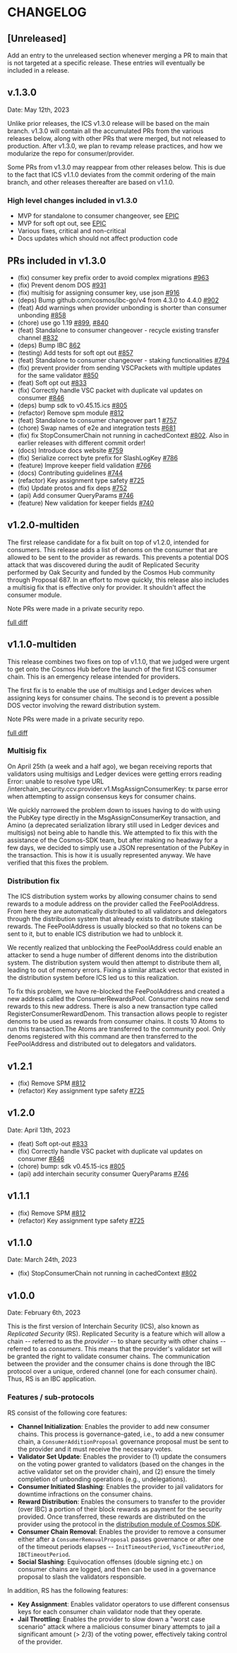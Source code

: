# CHANGELOG

## [Unreleased]

Add an entry to the unreleased section whenever merging a PR to main that is not targeted at a specific release. These entries will eventually be included in a release.

## v.1.3.0

Date: May 12th, 2023

Unlike prior releases, the ICS v1.3.0 release will be based on the main branch. v1.3.0 will contain all the accumulated PRs from the various releases below, along with other PRs that were merged, but not released to production. After v1.3.0, we plan to revamp release practices, and how we modularize the repo for consumer/provider.

Some PRs from v1.3.0 may reappear from other releases below. This is due to the fact that ICS v1.1.0 deviates from the commit ordering of the main branch, and other releases thereafter are based on v1.1.0.

### High level changes included in v1.3.0

* MVP for standalone to consumer changeover, see [EPIC](https://github.com/octopus-network/interchain-security/issues/756)
* MVP for soft opt out, see [EPIC](https://github.com/octopus-network/interchain-security/issues/851)
* Various fixes, critical and non-critical
* Docs updates which should not affect production code

## PRs included in v1.3.0

* (fix) consumer key prefix order to avoid complex migrations [#963](https://github.com/octopus-network/interchain-security/pull/963)
* (fix) Prevent denom DOS [#931](https://github.com/octopus-network/interchain-security/pull/931)
* (fix) multisig for assigning consumer key, use json [#916](https://github.com/octopus-network/interchain-security/pull/916)
* (deps) Bump github.com/cosmos/ibc-go/v4 from 4.3.0 to 4.4.0 [#902](https://github.com/octopus-network/interchain-security/pull/902)
* (feat) Add warnings when provider unbonding is shorter than consumer unbonding [#858](https://github.com/octopus-network/interchain-security/pull/858)
* (chore) use go 1.19 [#899](https://github.com/octopus-network/interchain-security/pull/899), [#840](https://github.com/octopus-network/interchain-security/pull/840)
* (feat) Standalone to consumer changeover - recycle existing transfer channel [#832](https://github.com/octopus-network/interchain-security/pull/832)
* (deps) Bump IBC [862](https://github.com/octopus-network/interchain-security/pull/862)
* (testing) Add tests for soft opt out [#857](https://github.com/octopus-network/interchain-security/pull/857)
* (feat) Standalone to consumer changeover - staking functionalities [#794](https://github.com/octopus-network/interchain-security/pull/794)
* (fix) prevent provider from sending VSCPackets with multiple updates for the same validator [#850](https://github.com/octopus-network/interchain-security/pull/850)
* (feat) Soft opt out [#833](https://github.com/octopus-network/interchain-security/issues/833)
* (fix) Correctly handle VSC packet with duplicate val updates on consumer [#846](https://github.com/octopus-network/interchain-security/pull/846)
* (deps) bump sdk to v0.45.15.ics [#805](https://github.com/octopus-network/interchain-security/pull/805)
* (refactor) Remove spm module [#812](https://github.com/octopus-network/interchain-security/pull/812)
* (feat) Standalone to consumer changeover part 1 [#757](https://github.com/octopus-network/interchain-security/pull/757)
* (chore) Swap names of e2e and integration tests [#681](https://github.com/octopus-network/interchain-security/pull/681)
* (fix) fix StopConsumerChain not running in cachedContext [#802](https://github.com/octopus-network/interchain-security/pull/802). Also in earlier releases with different commit order!
* (docs) Introduce docs website [#759](https://github.com/octopus-network/interchain-security/pull/759)
* (fix) Serialize correct byte prefix for SlashLogKey [#786](https://github.com/octopus-network/interchain-security/pull/786)
* (feature) Improve keeper field validation [#766](https://github.com/octopus-network/interchain-security/pull/766)
* (docs) Contributing guidelines [#744](https://github.com/octopus-network/interchain-security/pull/744)
* (refactor) Key assignment type safety [#725](https://github.com/octopus-network/interchain-security/pull/725) 
* (fix) Update protos and fix deps [#752](https://github.com/octopus-network/interchain-security/pull/752)
* (api) Add consumer QueryParams [#746](https://github.com/octopus-network/interchain-security/pull/746)
* (feature) New validation for keeper fields [#740](https://github.com/octopus-network/interchain-security/pull/740)

## v1.2.0-multiden

The first release candidate for a fix built on top of v1.2.0, intended for consumers. This release adds a list of denoms on the consumer that are allowed to be sent to the provider as rewards. This prevents a potential DOS attack that was discovered during the audit of Replicated Security performed by Oak Security and funded by the Cosmos Hub community through Proposal 687. In an effort to move quickly, this release also includes a multisig fix that is effective only for provider. It shouldn't affect the consumer module.

Note PRs were made in a private security repo.

[full diff](https://github.com/octopus-network/interchain-security/compare/v1.2.0...v1.2.0-multiden-rc0)

## v1.1.0-multiden

This release combines two fixes on top of v1.1.0, that we judged were urgent to get onto the Cosmos Hub before the launch of the first ICS consumer chain. This is an emergency release intended for providers.

The first fix is to enable the use of multisigs and Ledger devices when assigning keys for consumer chains. The second is to prevent a possible DOS vector involving the reward distribution system.

Note PRs were made in a private security repo.

[full diff](https://github.com/octopus-network/interchain-security/compare/v1.1.0...release/v1.1.0-multiden)

### Multisig fix

On April 25th (a week and a half ago), we began receiving reports that validators using multisigs and Ledger devices were getting errors reading Error: unable to resolve type URL /interchain_security.ccv.provider.v1.MsgAssignConsumerKey: tx parse error when attempting to assign consensus keys for consumer chains.

We quickly narrowed the problem down to issues having to do with using the PubKey type directly in the MsgAssignConsumerKey transaction, and Amino (a deprecated serialization library still used in Ledger devices and multisigs) not being able to handle this. We attempted to fix this with the assistance of the Cosmos-SDK team, but after making no headway for a few days, we decided to simply use a JSON representation of the PubKey in the transaction. This is how it is usually represented anyway. We have verified that this fixes the problem.

### Distribution fix

The ICS distribution system works by allowing consumer chains to send rewards to a module address on the provider called the FeePoolAddress. From here they are automatically distributed to all validators and delegators through the distribution system that already exists to distribute staking rewards. The FeePoolAddress is usually blocked so that no tokens can be sent to it, but to enable ICS distribution we had to unblock it.

We recently realized that unblocking the FeePoolAddress could enable an attacker to send a huge number of different denoms into the distribution system. The distribution system would then attempt to distribute them all, leading to out of memory errors. Fixing a similar attack vector that existed in the distribution system before ICS led us to this realization.

To fix this problem, we have re-blocked the FeePoolAddress and created a new address called the ConsumerRewardsPool. Consumer chains now send rewards to this new address. There is also a new transaction type called RegisterConsumerRewardDenom. This transaction allows people to register denoms to be used as rewards from consumer chains. It costs 10 Atoms to run this transaction.The Atoms are transferred to the community pool. Only denoms registered with this command are then transferred to the FeePoolAddress and distributed out to delegators and validators.

## v1.2.1

* (fix) Remove SPM [#812](https://github.com/octopus-network/interchain-security/pull/812)
* (refactor) Key assignment type safety [#725](https://github.com/octopus-network/interchain-security/pull/725)

## v1.2.0

Date: April 13th, 2023

* (feat) Soft opt-out [#833](https://github.com/octopus-network/interchain-security/pull/833)
* (fix) Correctly handle VSC packet with duplicate val updates on consumer [#846](https://github.com/octopus-network/interchain-security/pull/846)
* (chore) bump: sdk v0.45.15-ics [#805](https://github.com/octopus-network/interchain-security/pull/805)
* (api) add interchain security consumer QueryParams [#746](https://github.com/octopus-network/interchain-security/pull/746)

## v1.1.1

* (fix) Remove SPM [#812](https://github.com/octopus-network/interchain-security/pull/812)
* (refactor) Key assignment type safety [#725](https://github.com/octopus-network/interchain-security/pull/725)

## v1.1.0

Date: March 24th, 2023

* (fix) StopConsumerChain not running in cachedContext [#802](https://github.com/octopus-network/interchain-security/pull/802)

## v1.0.0

Date: February 6th, 2023

This is the first version of Interchain Security (ICS), also known as _Replicated Security_ (RS).
Replicated Security is a feature which will allow a chain -- referred to as the _provider_ -- to share security with other chains -- referred to as _consumers_.
This means that the provider's validator set will be granted the right to validate consumer chains.
The communication between the provider and the consumer chains is done through the IBC protocol over a unique, ordered channel (one for each consumer chain). Thus, RS is an IBC application.

### Features / sub-protocols

RS consist of the following core features:

- **Channel Initialization**: Enables the provider to add new consumer chains. This process is governance-gated, i.e., to add a new consumer chain, a `ConsumerAdditionProposal` governance proposal must be sent to the provider and it must receive the necessary votes.
- **Validator Set Update**: Enables the provider to 
  (1) update the consumers on the voting power granted to validators (based on the changes in the active validator set on the provider chain), 
  and (2) ensure the timely completion of unbonding operations (e.g., undelegations).
- **Consumer Initiated Slashing**: Enables the provider to jail validators for downtime infractions on the consumer chains. 
- **Reward Distribution**: Enables the consumers to transfer to the provider (over IBC) a portion of their block rewards as payment for the security provided. Once transferred, these rewards are distributed on the provider using the protocol in the [distribution module of Cosmos SDK](https://docs.cosmos.network/v0.45/modules/distribution/). 
- **Consumer Chain Removal**: Enables the provider to remove a consumer either after a `ConsumerRemovalProposal` passes governance or after one of the timeout periods elapses -- `InitTimeoutPeriod`, `VscTimeoutPeriod`, `IBCTimeoutPeriod`.
- **Social Slashing**: Equivocation offenses (double signing etc.) on consumer chains are logged, and then can be used in a governance proposal to slash the validators responsible.

In addition, RS has the following features:

- **Key Assignment**: Enables validator operators to use different consensus keys for each consumer chain validator node that they operate.
- **Jail Throttling**: Enables the provider to slow down a "worst case scenario" attack where a malicious consumer binary attempts to jail a significant amount (> 2/3) of the voting power, effectively taking control of the provider.
